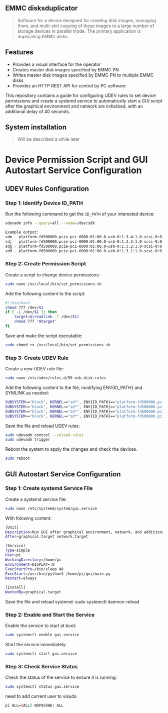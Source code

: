 ## EMMC disksduplicator

> Software for a device designed for creating disk images, managing them, and multi-slot copying of these images to a large number of storage devices in parallel mode. The primary application is duplicating EMMC disks.

## Features
- Provides a visual interface for the operator
- Creates master disk images specified by EMMC PN
- Writes master disk images specified by EMMC PN to multiple EMMC disks
- Provides an HTTP REST API for control by PC software



This repository contains a guide for configuring UDEV rules to set device permissions and create a systemd service to automatically start a GUI script after the graphical environment and network are initialized, with an additional delay of 40 seconds.

## System installation

>Will be described a while later


# Device Permission Script and GUI Autostart Service Configuration
## UDEV Rules Configuration

### Step 1: Identify Device ID_PATH

Run the following command to get the `ID_PATH` of your interested device:

```bash
udevadm info --query=all --name=/dev/sdX

Example output:
sdm - platform-fd500000.pcie-pci-0000:01:00.0-usb-0:1.3.4:1.0-scsi-0:0:0:2
sdj - platform-fd500000.pcie-pci-0000:01:00.0-usb-0:1.3.3:1.0-scsi-0:0:0:2
sdg - platform-fd500000.pcie-pci-0000:01:00.0-usb-0:1.3.2:1.0-scsi-0:0:0:2
sdd - platform-fd500000.pcie-pci-0000:01:00.0-usb-0:1.3.1:1.0-scsi-0:0:0:2
```

### Step 2: Create Permission Script
Create a script to change device permissions:
```bash
sudo nano /usr/local/bin/set_permissions.sh
```

Add the following content to the script:
```bash
#!/bin/bash
chmod 777 /dev/$1
if [ -L /dev/$1 ]; then
    target=$(readlink -f /dev/$1)
    chmod 777 "$target"
fi
```
Save and make the script executable:
```bash
sudo chmod +x /usr/local/bin/set_permissions.sh
```
### Step 3: Create UDEV Rule
Create a new UDEV rule file:
```bash
sudo nano /etc/udev/rules.d/99-usb-disk.rules
```
Add the following content to the file, modifying ENV{ID_PATH} and SYMLINK as needed:
```bash
SUBSYSTEM=="block", KERNEL=="sd*", ENV{ID_PATH}=="platform-fd500000.pcie-pci-0000:01:00.0-usb-0:1.3.4:1.0-scsi-0:0:0:2", SYMLINK+="mmca", MODE="0777"
SUBSYSTEM=="block", KERNEL=="sd*", ENV{ID_PATH}=="platform-fd500000.pcie-pci-0000:01:00.0-usb-0:1.3.3:1.0-scsi-0:0:0:2", SYMLINK+="mmcb", MODE="0777"
SUBSYSTEM=="block", KERNEL=="sd*", ENV{ID_PATH}=="platform-fd500000.pcie-pci-0000:01:00.0-usb-0:1.3.2:1.0-scsi-0:0:0:2", SYMLINK+="mmcc", MODE="0777"
SUBSYSTEM=="block", KERNEL=="sd*", ENV{ID_PATH}=="platform-fd500000.pcie-pci-0000:01:00.0-usb-0:1.3.1:1.0-scsi-0:0:0:2", SYMLINK+="mmcd", MODE="0777"
```
Save the file and reload UDEV rules:
```bash
sudo udevadm control --reload-rules
sudo udevadm trigger
```
Reboot the system to apply the changes and check the devices.
```bash
sudo reboot
```
## GUI Autostart Service Configuration
### Step 1: Create systemd Service File
Create a systemd service file:
```bash
sudo nano /etc/systemd/system/gui.service
```
Wtih folowing content:
```bash
[Unit]
Description=Run GUI after graphical environment, network, and additional 40 seconds delay
After=graphical.target network.target

[Service]
Type=simple
User=pi
WorkingDirectory=/home/pi
Environment=DISPLAY=:0
ExecStartPre=/bin/sleep 40
ExecStart=/usr/bin/python3 /home/pi/gui/main.py
Restart=always

[Install]
WantedBy=graphical.target
```

Save the file and reload systemd:
sudo systemctl daemon-reload

### Step 2: Enable and Start the Service
Enable the service to start at boot:
```bash
sudo systemctl enable gui.service
```
Start the service immediately:
```bash
sudo systemctl start gui.service
```
### Step 3: Check Service Status
Check the status of the service to ensure it is running:
```bash
sudo systemctl status gui.service
```
need to add current user to visudo 

```bash 
pi ALL=(ALL) NOPASSWD: ALL
```